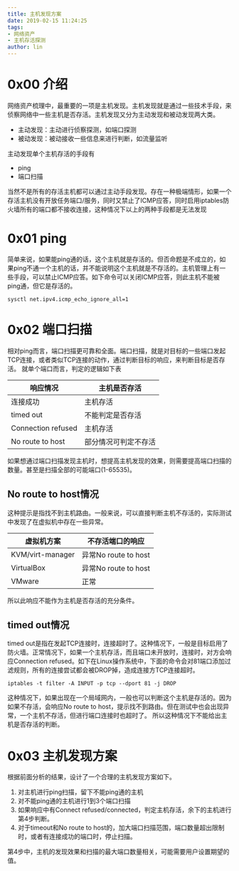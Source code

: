 ```yaml
---
title: 主机发现方案
date: 2019-02-15 11:24:25
tags:
- 网络资产
- 主机存活探测
author: lin
---
```


# 0x00 介绍
网络资产梳理中，最重要的一项是主机发现。主机发现就是通过一些技术手段，来侦察网络中一些主机是否存活。主机发现又分为主动发现和被动发现两大类。
- 主动发现：主动进行侦察探测，如端口探测
- 被动发现：被动接收一些信息来进行判断，如流量监听

主动发现单个主机存活的手段有
- ping
- 端口扫描  

当然不是所有的存活主机都可以通过主动手段发现。存在一种极端情形，如果一个存活主机没有开放任务端口/服务，同时又禁止了ICMP应答，同时启用iptables防火墙所有的端口都不接收连接，这种情况下以上的两种手段都是无法发现
<!--more-->
# 0x01 ping
简单来说，如果能ping通的话，这个主机就是存活的。但否命题是不成立的，如果ping不通一个主机的话，并不能说明这个主机就是不存活的。主机管理上有一些手段，可以禁止ICMP应答。如下命令可以关闭ICMP应答，则此主机不能被ping通，但它是存活的。
```
sysctl net.ipv4.icmp_echo_ignore_all=1
```

# 0x02 端口扫描
相对ping而言，端口扫描更可靠和全面。端口扫描，就是对目标的一些端口发起TCP连接，或者类似TCP连接的动作，通过判断目标的响应，来判断目标是否存活。
就单个端口而言，判定的逻辑如下表

响应情况|主机是否存活
--|--
连接成功|主机存活
timed out|不能判定是否存活
Connection refused|主机存活
No route to host|部分情况可判定不存活

如果想通过端口扫描发现主机时，想提高主机发现的效果，则需要提高端口扫描的数量。甚至是扫描全部的可能端口(1-65535)。

## No route to host情况 

这种提示是指找不到主机路由。一般来说，可以直接判断主机不存活的，实际测试中发现了在虚拟机中存在一些异常。

虚拟机方案|不存活端口的响应
--|--
KVM/virt-manager|异常No route to host
VirtualBox|异常No route to host
VMware|正常

所以此响应不能作为主机是否存活的充分条件。

## timed out情况
timed out是指在发起TCP连接时，连接超时了。这种情况下，一般是目标启用了防火墙。正常情况下，如果一个主机存活，而且端口未开放时，连接时，对方会响应Connection refused。如下在Linux操作系统中，下面的命令会对81端口添加过滤规则，所有的连接尝试都会被DROP掉，造成连接方TCP连接超时。
```
iptables -t filter -A INPUT -p tcp --dport 81 -j DROP
```
这种情况下，如果出现在一个局域网内，一般也可以判断这个主机是存活的。因为如果不存活，会响应No route to host，提示找不到路由。但在测试中也会出现异常，一个主机不存活，但进行端口连接时也超时了。
所以这种情况下不能给出主机是否存活的判断。

# 0x03 主机发现方案 
根据前面分析的结果，设计了一个合理的主机发现方案如下。

1. 对主机进行ping扫描，留下不能ping通的主机
2. 对不能ping通的主机进行1到3个端口扫描
3. 如果响应中有Connect refused/connected，判定主机存活，余下的主机进行第4步判断。
4. 对于timeout和No route to host的，加大端口扫描范围，端口数量超出限制时，或者有连接成功的端口时，停止扫描。
   
第4步中，主机的发现效果和扫描的最大端口数量相关，可能需要用户设置期望的值。